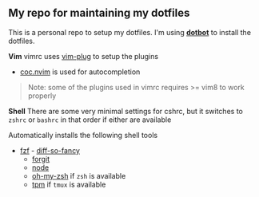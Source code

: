 ## My repo for maintaining my dotfiles

This is a personal repo to setup my dotfiles. I'm using [**dotbot**](https://github.com/anishathalye/dotbot) to install the dotfiles.

**Vim**
 vimrc uses [vim-plug](https://github.com/junegunn/vim-plug) to setup the plugins
  - [coc.nvim](https://github.com/neoclide/coc.nvim) is used for autocompletion
  > Note: some of the plugins used in vimrc requires >= vim8 to work properly

  **Shell**
  There are some very minimal settings for cshrc, but it switches to `zshrc` or `bashrc` in that order if either are available

  Automatically installs the following shell tools
   - [fzf](https://github.com/junegunn/fzf)
    - [diff-so-fancy](https://github.com/so-fancy/diff-so-fancy)
     - [forgit](https://github.com/wfxr/forgit)
      - [node](https://nodejs.org/en/)
       - [oh-my-zsh](https://github.com/ohmyzsh/ohmyzsh) if `zsh` is available
        - [tpm](https://github.com/tmux-plugins/tpm) if `tmux` is available
